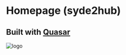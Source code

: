 # Homepage (syde2hub)
## Built with [Quasar](https://quasar.dev/)


![logo](https://cdn.quasar.dev/logo-v2/svg/logo-vertical.svg)

